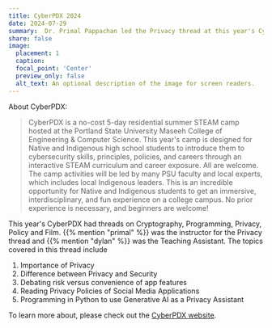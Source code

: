 ```yaml
---
title: CyberPDX 2024
date: 2024-07-29
summary:  Dr. Primal Pappachan led the Privacy thread at this year's CyberPDX camp. 
share: false
image:
  placement: 1
  caption: 
  focal_point: 'Center'
  preview_only: false
  alt_text: An optional description of the image for screen readers.
---
```



About CyberPDX: 
 
> CyberPDX is a no-cost 5-day residential summer STEAM camp hosted at the Portland State University Maseeh College of Engineering & Computer Science. This year's camp is designed for Native and Indigenous high school students to introduce them to cybersecurity skills, principles, policies, and careers through an interactive STEAM curriculum and career exposure. All are welcome. The camp activities will be led by many PSU faculty and local experts, which includes local Indigenous leaders. This is an incredible opportunity for Native and Indigenous students to get an immersive, interdisciplinary, and fun experience on a college campus. No prior experience is necessary, and beginners are welcome!

This year's CyberPDX had threads on Cryptography, Programming, Privacy, Policy and Film. {{% mention "primal" %}} was the instructor for the Privacy thread and {{% mention "dylan" %}} was the Teaching Assistant. The topics covered in this thread include 

1. Importance of Privacy
2. Difference between Privacy and Security
3. Debating risk versus convenience of app features
4. Reading Privacy Policies of Social Media Applications
5. Programming in Python to use Generative AI as a Privacy Assistant

To learn more about, please check out the [CyberPDX website](https://www.pdx.edu/engineering/cyberpdx-cybersecurity-camp-native-indigenous-high-school-students).


<!--more-->


